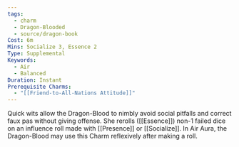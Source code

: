 ```yaml
---
tags:
  - charm
  - Dragon-Blooded
  - source/dragon-book
Cost: 6m
Mins: Socialize 3, Essence 2
Type: Supplemental
Keywords:
  - Air
  - Balanced
Duration: Instant
Prerequisite Charms:
  - "[[Friend-to-All-Nations Attitude]]"
---
```

Quick wits allow the Dragon-Blood to nimbly avoid social pitfalls and correct faux pas without giving offense. She rerolls ([[Essence]]) non-1 failed dice on an influence roll made with [[Presence]] or [[Socialize]]. In Air Aura, the Dragon-Blood may use this Charm reflexively after making a roll.